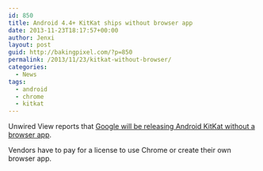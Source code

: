 ```yaml
---
id: 850
title: Android 4.4+ KitKat ships without browser app
date: 2013-11-23T18:17:57+00:00
author: Jenxi
layout: post
guid: http://bakingpixel.com/?p=850
permalink: /2013/11/23/kitkat-without-browser/
categories:
  - News
tags:
  - android
  - chrome
  - kitkat
---
```

Unwired View reports that [Google will be releasing Android KitKat without a browser app](http://www.unwiredview.com/2013/11/21/android-4-4-kitkat-ships-without-browser-app-oems-have-to-license-chrome-or-build-their-own/).

Vendors have to pay for a license to use Chrome or create their own browser app.